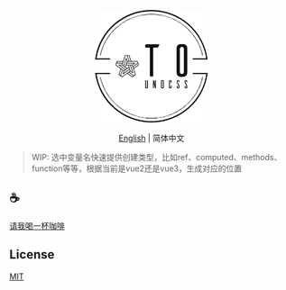 <p align="center">
<img height="200" src="./assets/kv.png" alt="to unocss">
</p>
<p align="center"> <a href="./README.md">English</a> | 简体中文</p>

>WIP: 选中变量名快速提供创建类型，比如ref、computed、methods、function等等，根据当前是vue2还是vue3，生成对应的位置

## :coffee:

[请我喝一杯咖啡](https://github.com/Simon-He95/sponsor)

## License

[MIT](./license)
